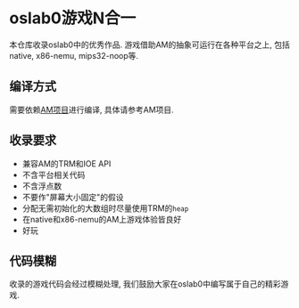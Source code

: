 
# oslab0游戏N合一

本仓库收录oslab0中的优秀作品.
游戏借助AM的抽象可运行在各种平台之上, 包括native, x86-nemu, mips32-noop等.

## 编译方式

需要依赖[AM项目](https://github.com/NJU-ProjectN/abstract-machine.git)进行编译, 具体请参考AM项目.

## 收录要求

* 兼容AM的TRM和IOE API
* 不含平台相关代码 
* 不含浮点数
* 不要作"屏幕大小固定"的假设
* 分配无需初始化的大数组时尽量使用TRM的`heap`
* 在native和x86-nemu的AM上游戏体验皆良好
* 好玩

## 代码模糊

收录的游戏代码会经过模糊处理, 我们鼓励大家在oslab0中编写属于自己的精彩游戏.
